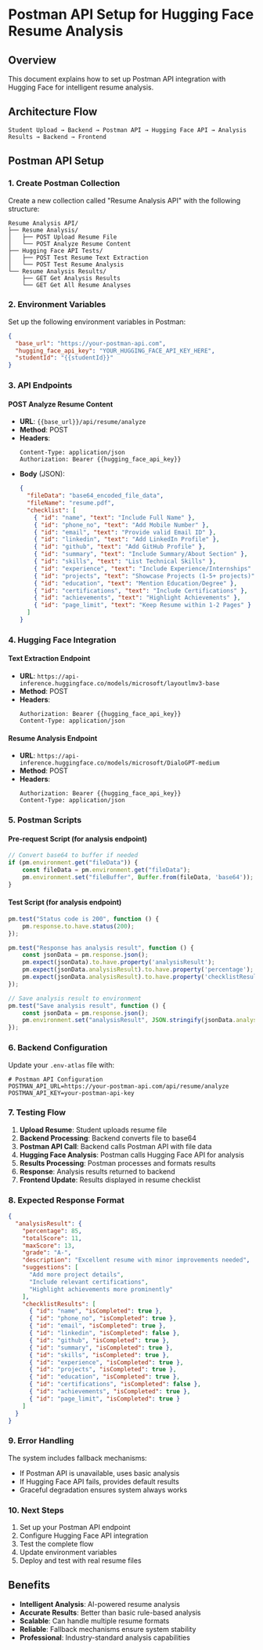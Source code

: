 # Postman API Setup for Hugging Face Resume Analysis

## Overview
This document explains how to set up Postman API integration with Hugging Face for intelligent resume analysis.

## Architecture Flow
```
Student Upload → Backend → Postman API → Hugging Face API → Analysis Results → Backend → Frontend
```

## Postman API Setup

### 1. Create Postman Collection
Create a new collection called "Resume Analysis API" with the following structure:

```
Resume Analysis API/
├── Resume Analysis/
│   ├── POST Upload Resume File
│   └── POST Analyze Resume Content
├── Hugging Face API Tests/
│   ├── POST Test Resume Text Extraction
│   └── POST Test Resume Analysis
└── Resume Analysis Results/
    ├── GET Get Analysis Results
    └── GET Get All Resume Analyses
```

### 2. Environment Variables
Set up the following environment variables in Postman:

```json
{
  "base_url": "https://your-postman-api.com",
  "hugging_face_api_key": "YOUR_HUGGING_FACE_API_KEY_HERE",
  "studentId": "{{studentId}}"
}
```

### 3. API Endpoints

#### POST Analyze Resume Content
- **URL**: `{{base_url}}/api/resume/analyze`
- **Method**: POST
- **Headers**:
  ```
  Content-Type: application/json
  Authorization: Bearer {{hugging_face_api_key}}
  ```
- **Body** (JSON):
  ```json
  {
    "fileData": "base64_encoded_file_data",
    "fileName": "resume.pdf",
    "checklist": [
      { "id": "name", "text": "Include Full Name" },
      { "id": "phone_no", "text": "Add Mobile Number" },
      { "id": "email", "text": "Provide valid Email ID" },
      { "id": "linkedin", "text": "Add LinkedIn Profile" },
      { "id": "github", "text": "Add GitHub Profile" },
      { "id": "summary", "text": "Include Summary/About Section" },
      { "id": "skills", "text": "List Technical Skills" },
      { "id": "experience", "text": "Include Experience/Internships" },
      { "id": "projects", "text": "Showcase Projects (1-5+ projects)" },
      { "id": "education", "text": "Mention Education/Degree" },
      { "id": "certifications", "text": "Include Certifications" },
      { "id": "achievements", "text": "Highlight Achievements" },
      { "id": "page_limit", "text": "Keep Resume within 1-2 Pages" }
    ]
  }
  ```

### 4. Hugging Face Integration

#### Text Extraction Endpoint
- **URL**: `https://api-inference.huggingface.co/models/microsoft/layoutlmv3-base`
- **Method**: POST
- **Headers**:
  ```
  Authorization: Bearer {{hugging_face_api_key}}
  Content-Type: application/json
  ```

#### Resume Analysis Endpoint
- **URL**: `https://api-inference.huggingface.co/models/microsoft/DialoGPT-medium`
- **Method**: POST
- **Headers**:
  ```
  Authorization: Bearer {{hugging_face_api_key}}
  Content-Type: application/json
  ```

### 5. Postman Scripts

#### Pre-request Script (for analysis endpoint)
```javascript
// Convert base64 to buffer if needed
if (pm.environment.get("fileData")) {
    const fileData = pm.environment.get("fileData");
    pm.environment.set("fileBuffer", Buffer.from(fileData, 'base64'));
}
```

#### Test Script (for analysis endpoint)
```javascript
pm.test("Status code is 200", function () {
    pm.response.to.have.status(200);
});

pm.test("Response has analysis result", function () {
    const jsonData = pm.response.json();
    pm.expect(jsonData).to.have.property('analysisResult');
    pm.expect(jsonData.analysisResult).to.have.property('percentage');
    pm.expect(jsonData.analysisResult).to.have.property('checklistResults');
});

// Save analysis result to environment
pm.test("Save analysis result", function () {
    const jsonData = pm.response.json();
    pm.environment.set("analysisResult", JSON.stringify(jsonData.analysisResult));
});
```

### 6. Backend Configuration

Update your `.env-atlas` file with:
```env
# Postman API Configuration
POSTMAN_API_URL=https://your-postman-api.com/api/resume/analyze
POSTMAN_API_KEY=your-postman-api-key
```

### 7. Testing Flow

1. **Upload Resume**: Student uploads resume file
2. **Backend Processing**: Backend converts file to base64
3. **Postman API Call**: Backend calls Postman API with file data
4. **Hugging Face Analysis**: Postman calls Hugging Face API for analysis
5. **Results Processing**: Postman processes and formats results
6. **Response**: Analysis results returned to backend
7. **Frontend Update**: Results displayed in resume checklist

### 8. Expected Response Format

```json
{
  "analysisResult": {
    "percentage": 85,
    "totalScore": 11,
    "maxScore": 13,
    "grade": "A-",
    "description": "Excellent resume with minor improvements needed",
    "suggestions": [
      "Add more project details",
      "Include relevant certifications",
      "Highlight achievements more prominently"
    ],
    "checklistResults": [
      { "id": "name", "isCompleted": true },
      { "id": "phone_no", "isCompleted": true },
      { "id": "email", "isCompleted": true },
      { "id": "linkedin", "isCompleted": false },
      { "id": "github", "isCompleted": true },
      { "id": "summary", "isCompleted": true },
      { "id": "skills", "isCompleted": true },
      { "id": "experience", "isCompleted": true },
      { "id": "projects", "isCompleted": true },
      { "id": "education", "isCompleted": true },
      { "id": "certifications", "isCompleted": false },
      { "id": "achievements", "isCompleted": true },
      { "id": "page_limit", "isCompleted": true }
    ]
  }
}
```

### 9. Error Handling

The system includes fallback mechanisms:
- If Postman API is unavailable, uses basic analysis
- If Hugging Face API fails, provides default results
- Graceful degradation ensures system always works

### 10. Next Steps

1. Set up your Postman API endpoint
2. Configure Hugging Face API integration
3. Test the complete flow
4. Update environment variables
5. Deploy and test with real resume files

## Benefits

- **Intelligent Analysis**: AI-powered resume analysis
- **Accurate Results**: Better than basic rule-based analysis
- **Scalable**: Can handle multiple resume formats
- **Reliable**: Fallback mechanisms ensure system stability
- **Professional**: Industry-standard analysis capabilities
